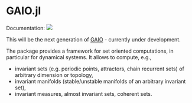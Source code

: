# GAIO.jl

Documentation:
[![](https://img.shields.io/badge/docs-latest-blue.svg)](https://gaioguys.github.io/GAIO.jl/dev/)

This will be the next generation of [GAIO](https://github.com/gaioguy/GAIO) - currently under development.

The package provides a framework for set oriented computations, in particular for dynamical systems.
It allows to compute, e.g.,
   * invariant sets (e.g. periodic points, attractors, chain recurrent sets) of arbitrary dimension or topology,
   * invariant manifolds (stable/unstable manifolds of an arbitrary invariant set),
   * invariant measures, almost invariant sets, coherent sets.
